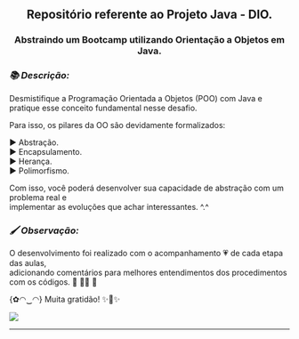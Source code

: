 <h2 align="center"> Repositório referente ao Projeto Java - DIO. </h2>

<h3 align="center">Abstraindo um Bootcamp utilizando 
Orientação a Objetos em Java.</h3>

***<h3> 📚 Descrição: </h3>***

Desmistifique a Programação Orientada a Objetos (POO) com Java e pratique esse conceito fundamental nesse desafio.  

Para isso, os pilares da OO são devidamente formalizados: 
<br/>

▶️  Abstração.<br/> 
▶️  Encapsulamento.<br/> 
▶️  Herança.<br/> 
▶️  Polimorfismo.<br/>  

Com isso, você poderá desenvolver sua capacidade de abstração com um problema real e
<br/>
implementar as evoluções que achar interessantes. ^.^

***<h3> 🖌️  Observação: </h3>*** O desenvolvimento foi realizado com o acompanhamento 💗 de cada etapa das aulas, <br/>
adicionando comentários para melhores entendimentos dos procedimentos com os códigos. 💛 👩‍💻 🧡
  
{✿◠‿◠} Muita gratidão! ✨🤗✨

 ![](https://besthqwallpapers.com/Uploads/17-2-2020/122068/thumb2-java-glitter-logo-programming-language-grid-metal-background-java-creative.jpg)
___

